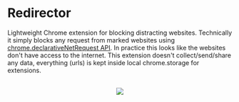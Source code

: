 # Redirector
Lightweight Chrome extension for blocking distracting websites. 
Technically it simply blocks any request from marked websites using [chrome.declarativeNetRequest API](https://developer.chrome.com/docs/extensions/reference/declarativeNetRequest/). In practice this looks like the websites don't have access to the internet.
This extension doesn't collect/send/share any data, everything (urls) is kept inside local chrome.storage for extensions.
<br>
<br>
<p align="center"> 
<img style="display: inline; vertical-align: middle" src="./redirector.jpg">
</p>
